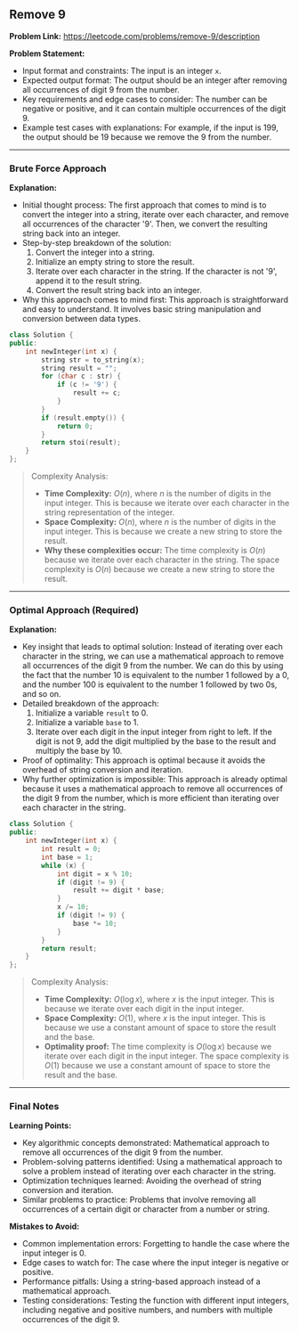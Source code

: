 ## Remove 9
**Problem Link:** https://leetcode.com/problems/remove-9/description

**Problem Statement:**
- Input format and constraints: The input is an integer `x`.
- Expected output format: The output should be an integer after removing all occurrences of digit 9 from the number.
- Key requirements and edge cases to consider: The number can be negative or positive, and it can contain multiple occurrences of the digit 9.
- Example test cases with explanations: For example, if the input is 199, the output should be 19 because we remove the 9 from the number.

---

### Brute Force Approach

**Explanation:**
- Initial thought process: The first approach that comes to mind is to convert the integer into a string, iterate over each character, and remove all occurrences of the character '9'. Then, we convert the resulting string back into an integer.
- Step-by-step breakdown of the solution:
  1. Convert the integer into a string.
  2. Initialize an empty string to store the result.
  3. Iterate over each character in the string. If the character is not '9', append it to the result string.
  4. Convert the result string back into an integer.
- Why this approach comes to mind first: This approach is straightforward and easy to understand. It involves basic string manipulation and conversion between data types.

```cpp
class Solution {
public:
    int newInteger(int x) {
        string str = to_string(x);
        string result = "";
        for (char c : str) {
            if (c != '9') {
                result += c;
            }
        }
        if (result.empty()) {
            return 0;
        }
        return stoi(result);
    }
};
```

> Complexity Analysis:
> - **Time Complexity:** $O(n)$, where $n$ is the number of digits in the input integer. This is because we iterate over each character in the string representation of the integer.
> - **Space Complexity:** $O(n)$, where $n$ is the number of digits in the input integer. This is because we create a new string to store the result.
> - **Why these complexities occur:** The time complexity is $O(n)$ because we iterate over each character in the string. The space complexity is $O(n)$ because we create a new string to store the result.

---

### Optimal Approach (Required)

**Explanation:**
- Key insight that leads to optimal solution: Instead of iterating over each character in the string, we can use a mathematical approach to remove all occurrences of the digit 9 from the number. We can do this by using the fact that the number 10 is equivalent to the number 1 followed by a 0, and the number 100 is equivalent to the number 1 followed by two 0s, and so on.
- Detailed breakdown of the approach:
  1. Initialize a variable `result` to 0.
  2. Initialize a variable `base` to 1.
  3. Iterate over each digit in the input integer from right to left. If the digit is not 9, add the digit multiplied by the base to the result and multiply the base by 10.
- Proof of optimality: This approach is optimal because it avoids the overhead of string conversion and iteration.
- Why further optimization is impossible: This approach is already optimal because it uses a mathematical approach to remove all occurrences of the digit 9 from the number, which is more efficient than iterating over each character in the string.

```cpp
class Solution {
public:
    int newInteger(int x) {
        int result = 0;
        int base = 1;
        while (x) {
            int digit = x % 10;
            if (digit != 9) {
                result += digit * base;
            }
            x /= 10;
            if (digit != 9) {
                base *= 10;
            }
        }
        return result;
    }
};
```

> Complexity Analysis:
> - **Time Complexity:** $O(\log x)$, where $x$ is the input integer. This is because we iterate over each digit in the input integer.
> - **Space Complexity:** $O(1)$, where $x$ is the input integer. This is because we use a constant amount of space to store the result and the base.
> - **Optimality proof:** The time complexity is $O(\log x)$ because we iterate over each digit in the input integer. The space complexity is $O(1)$ because we use a constant amount of space to store the result and the base.

---

### Final Notes

**Learning Points:**
- Key algorithmic concepts demonstrated: Mathematical approach to remove all occurrences of the digit 9 from the number.
- Problem-solving patterns identified: Using a mathematical approach to solve a problem instead of iterating over each character in the string.
- Optimization techniques learned: Avoiding the overhead of string conversion and iteration.
- Similar problems to practice: Problems that involve removing all occurrences of a certain digit or character from a number or string.

**Mistakes to Avoid:**
- Common implementation errors: Forgetting to handle the case where the input integer is 0.
- Edge cases to watch for: The case where the input integer is negative or positive.
- Performance pitfalls: Using a string-based approach instead of a mathematical approach.
- Testing considerations: Testing the function with different input integers, including negative and positive numbers, and numbers with multiple occurrences of the digit 9.